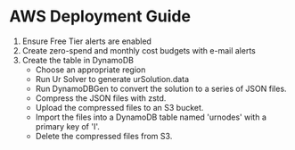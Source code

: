 # AWS Deployment Guide
1. Ensure Free Tier alerts are enabled
2. Create zero-spend and monthly cost budgets with e-mail alerts
3. Create the table in DynamoDB
   - Choose an appropriate region
   - Run Ur Solver to generate urSolution.data
   - Run DynamoDBGen to convert the solution to a series of JSON files.
   - Compress the JSON files with zstd.
   - Upload the compressed files to an S3 bucket.
   - Import the files into a DynamoDB table named 'urnodes' with a primary key of 'I'.
   - Delete the compressed files from S3.
